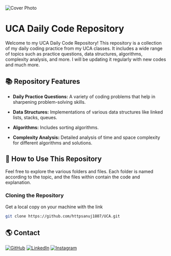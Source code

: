 
![Cover Photo](./readmeIMG.png)

# UCA Daily Code Repository

Welcome to my UCA Daily Code Repository! This repository is a collection of my daily coding practice from my UCA classes. It includes a wide range of topics such as practice questions, data structures, algorithms, complexity analysis, and more. I will be updating it regularly with new codes and much more.

## 📚 Repository Features

- **Daily Practice Questions:** A variety of coding problems that help in sharpening problem-solving skills.

- **Data Structures:** Implementations of various data structures like linked lists, stacks, queues.

- **Algorithms:** Includes sorting algorithms.

- **Complexity Analysis:** Detailed analysis of time and space complexity for different algorithms and solutions.



## 🚀 How to Use This Repository

Feel free to explore the various folders and files. Each folder is named according to the topic, and the files within contain the code and explanation.

### Cloning the Repository
Get a local copy on your machine with the link
```bash
git clone https://github.com/httpsanuj1807/UCA.git
```

## 🌎 Contact

[![GitHub](https://img.shields.io/badge/GitHub-100000?style=for-the-badge&logo=github&logoColor=white)](https://github.com/httpsanuj1807)
[![LinkedIn](https://img.shields.io/badge/LinkedIn-0077B5?style=for-the-badge&logo=linkedin)](https://www.linkedin.com/in/anuj-kumar-7837a9268)
[![Instagram](https://img.shields.io/badge/Instagram-E4405F?style=for-the-badge&logo=instagram&logoColor=white)](https://www.instagram.com/https_anuj1807)

